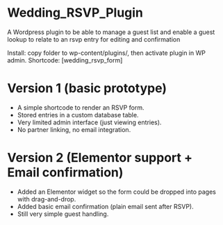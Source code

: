 # Wedding_RSVP_Plugin
A Wordpress plugin to be able to manage a guest list and enable a guest lookup to relate to an rsvp entry for editing and confirmation


Install: copy folder to wp-content/plugins/, then activate plugin in WP admin. Shortcode: [wedding_rsvp_form]


# Version 1 (basic prototype)
- A simple shortcode to render an RSVP form.
- Stored entries in a custom database table.
- Very limited admin interface (just viewing entries).
- No partner linking, no email integration.

# Version 2 (Elementor support + Email confirmation)
- Added an Elementor widget so the form could be dropped into pages with drag-and-drop.
- Added basic email confirmation (plain email sent after RSVP).
- Still very simple guest handling.